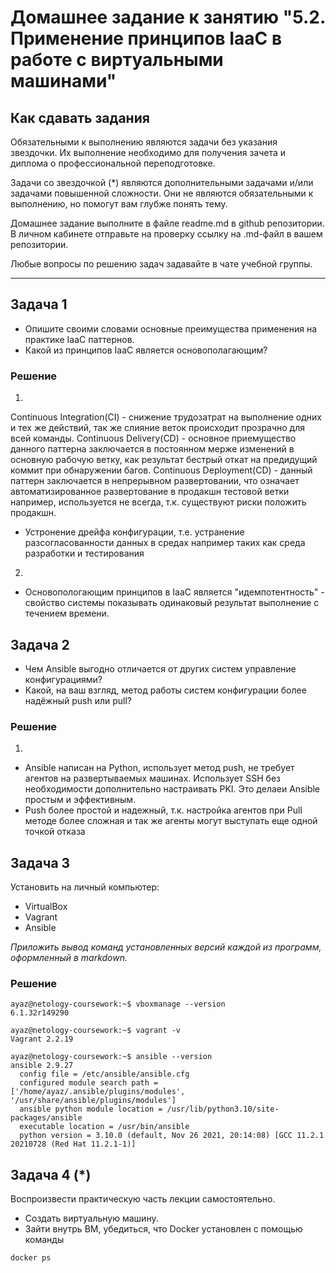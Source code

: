# Домашнее задание к занятию "5.2. Применение принципов IaaC в работе с виртуальными машинами"

## Как сдавать задания

Обязательными к выполнению являются задачи без указания звездочки. Их выполнение необходимо для получения зачета и диплома о профессиональной переподготовке.

Задачи со звездочкой (*) являются дополнительными задачами и/или задачами повышенной сложности. Они не являются обязательными к выполнению, но помогут вам глубже понять тему.

Домашнее задание выполните в файле readme.md в github репозитории. В личном кабинете отправьте на проверку ссылку на .md-файл в вашем репозитории.

Любые вопросы по решению задач задавайте в чате учебной группы.

---

## Задача 1

- Опишите своими словами основные преимущества применения на практике IaaC паттернов.
- Какой из принципов IaaC является основополагающим?

### Решение

1) 
Continuous Integration(CI) - снижение трудозатрат на выполнение одних и тех же действий, так же слияние веток происходит прозрачно для всей команды.
Continuous Delivery(CD) - основное приемущество данного паттерна заключается в постоянном мерже изменений в основную рабочую ветку, 
как результат бестрый откат на предидущий коммит при обнаружении багов.
Continuous Deployment(CD) - данный паттерн заключается в непрерывном развертовании, что означает автоматизированное развертование
в продакшн тестовой ветки например, используется не всегда, т.к. существуют риски положить продакшн.
- Устронение дрейфа конфигурации, т.е. устранение разсогласованности данных в средах например таких как  среда разработки и тестирования 
2) 
- Основопологающим принципов в IaaC является "идемпотентность" - свойство системы показывать одинаковый результат выполнение с течением времени.

## Задача 2

- Чем Ansible выгодно отличается от других систем управление конфигурациями?
- Какой, на ваш взгляд, метод работы систем конфигурации более надёжный push или pull?

### Решение

1)
- Ansible написан на Python, использует метод push, не требует агентов на развертываемых машинах. 
Использует SSH без необходимости дополнительно настраивать PKI. Это делаеи Ansible простым и эффективным.
- Push более простой и надежный, т.к. настройка агентов при Pull методе более сложная и так же агенты могут выступать еще одной точкой отказа

## Задача 3

Установить на личный компьютер:

- VirtualBox
- Vagrant
- Ansible

*Приложить вывод команд установленных версий каждой из программ, оформленный в markdown.*

### Решение

```
ayaz@netology-coursework:~$ vboxmanage --version
6.1.32r149290
```
```
ayaz@netology-coursework:~$ vagrant -v
Vagrant 2.2.19
```
```
ayaz@netology-coursework:~$ ansible --version
ansible 2.9.27
  config file = /etc/ansible/ansible.cfg
  configured module search path = ['/home/ayaz/.ansible/plugins/modules', '/usr/share/ansible/plugins/modules']
  ansible python module location = /usr/lib/python3.10/site-packages/ansible
  executable location = /usr/bin/ansible
  python version = 3.10.0 (default, Nov 26 2021, 20:14:08) [GCC 11.2.1 20210728 (Red Hat 11.2.1-1)]
```

## Задача 4 (*)

Воспроизвести практическую часть лекции самостоятельно.

- Создать виртуальную машину.
- Зайти внутрь ВМ, убедиться, что Docker установлен с помощью команды
```
docker ps
```
